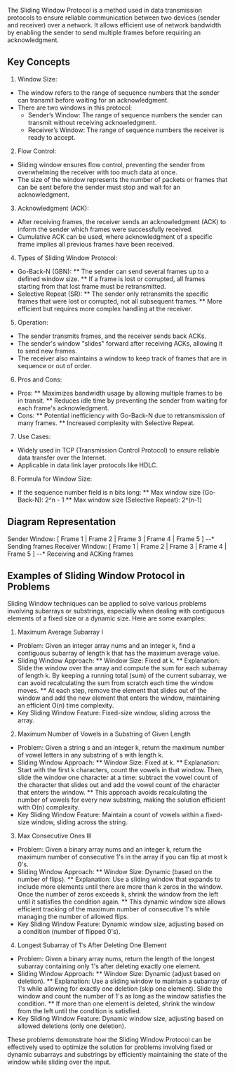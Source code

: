 The Sliding Window Protocol is a method used in data transmission protocols to ensure reliable communication between two devices (sender and receiver) over a network. It allows efficient use of network bandwidth by enabling the sender to send multiple frames before requiring an acknowledgment.

## Key Concepts

1. Window Size:
* The window refers to the range of sequence numbers that the sender can transmit before waiting for an acknowledgment.
* There are two windows in this protocol:
  * Sender’s Window: The range of sequence numbers the sender can transmit without receiving acknowledgment.
  * Receiver’s Window: The range of sequence numbers the receiver is ready to accept.

2. Flow Control:
* Sliding window ensures flow control, preventing the sender from overwhelming the receiver with too much data at once.
* The size of the window represents the number of packets or frames that can be sent before the sender must stop and wait for an acknowledgment.

3. Acknowledgment (ACK):
* After receiving frames, the receiver sends an acknowledgment (ACK) to inform the sender which frames were successfully received.
* Cumulative ACK can be used, where acknowledgment of a specific frame implies all previous frames have been received.

4. Types of Sliding Window Protocol:
* Go-Back-N (GBN):
  ** The sender can send several frames up to a defined window size.
  ** If a frame is lost or corrupted, all frames starting from that lost frame must be retransmitted.
* Selective Repeat (SR):
** The sender only retransmits the specific frames that were lost or corrupted, not all subsequent frames.
** More efficient but requires more complex handling at the receiver.

5. Operation:
* The sender transmits frames, and the receiver sends back ACKs.
* The sender's window "slides" forward after receiving ACKs, allowing it to send new frames.
* The receiver also maintains a window to keep track of frames that are in sequence or out of order.

6. Pros and Cons:
* Pros:
** Maximizes bandwidth usage by allowing multiple frames to be in transit.
** Reduces idle time by preventing the sender from waiting for each frame's acknowledgment.
* Cons:
** Potential inefficiency with Go-Back-N due to retransmission of many frames.
** Increased complexity with Selective Repeat.

7. Use Cases:
* Widely used in TCP (Transmission Control Protocol) to ensure reliable data transfer over the Internet.
* Applicable in data link layer protocols like HDLC.

8. Formula for Window Size:
* If the sequence number field is n bits long:
** Max window size (Go-Back-N): 2^n - 1
** Max window size (Selective Repeat): 2^(n-1)

## Diagram Representation
Sender Window:   [ Frame 1 | Frame 2 | Frame 3 | Frame 4 | Frame 5 ] --* Sending frames
Receiver Window: [ Frame 1 | Frame 2 | Frame 3 | Frame 4 | Frame 5 ] --* Receiving and ACKing frames

## Examples of Sliding Window Protocol in Problems
Sliding Window techniques can be applied to solve various problems involving subarrays or substrings, especially when dealing with contiguous elements of a fixed size or a dynamic size. Here are some examples:

1. Maximum Average Subarray I

* Problem: Given an integer array nums and an integer k, find a contiguous subarray of length k that has the maximum average value.
* Sliding Window Approach:
** Window Size: Fixed at k.
** Explanation: Slide the window over the array and compute the sum for each subarray of length k. By keeping a running total (sum) of the current subarray, we can avoid recalculating the sum from scratch each time the window moves.
** At each step, remove the element that slides out of the window and add the new element that enters the window, maintaining an efficient O(n) time complexity.
* Key Sliding Window Feature: Fixed-size window, sliding across the array.

2. Maximum Number of Vowels in a Substring of Given Length

* Problem: Given a string s and an integer k, return the maximum number of vowel letters in any substring of s with length k.
* Sliding Window Approach:
** Window Size: Fixed at k.
** Explanation: Start with the first k characters, count the vowels in that window. Then, slide the window one character at a time: subtract the vowel count of the character that slides out and add the vowel count of the character that enters the window.
** This approach avoids recalculating the number of vowels for every new substring, making the solution efficient with O(n) complexity.
* Key Sliding Window Feature: Maintain a count of vowels within a fixed-size window, sliding across the string.

3. Max Consecutive Ones III

* Problem: Given a binary array nums and an integer k, return the maximum number of consecutive 1's in the array if you can flip at most k 0's.
* Sliding Window Approach:
** Window Size: Dynamic (based on the number of flips).
** Explanation: Use a sliding window that expands to include more elements until there are more than k zeros in the window. Once the number of zeros exceeds k, shrink the window from the left until it satisfies the condition again.
** This dynamic window size allows efficient tracking of the maximum number of consecutive 1's while managing the number of allowed flips.
* Key Sliding Window Feature: Dynamic window size, adjusting based on a condition (number of flipped 0's).

4. Longest Subarray of 1's After Deleting One Element

* Problem: Given a binary array nums, return the length of the longest subarray containing only 1's after deleting exactly one element.
* Sliding Window Approach:
** Window Size: Dynamic (adjust based on deletion).
** Explanation: Use a sliding window to maintain a subarray of 1's while allowing for exactly one deletion (skip one element). Slide the window and count the number of 1's as long as the window satisfies the condition.
** If more than one element is deleted, shrink the window from the left until the condition is satisfied.
* Key Sliding Window Feature: Dynamic window size, adjusting based on allowed deletions (only one deletion).

These problems demonstrate how the Sliding Window Protocol can be effectively used to optimize the solution for problems involving fixed or dynamic subarrays and substrings by efficiently maintaining the state of the window while sliding over the input.
